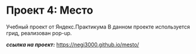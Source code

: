 # Проект 4: Место

Учебный проект от Яндекс.Практикума
В данном проекте используется грид, реализован pop-up.

***ссылка на проект:*** https://negi3000.github.io/mesto/
